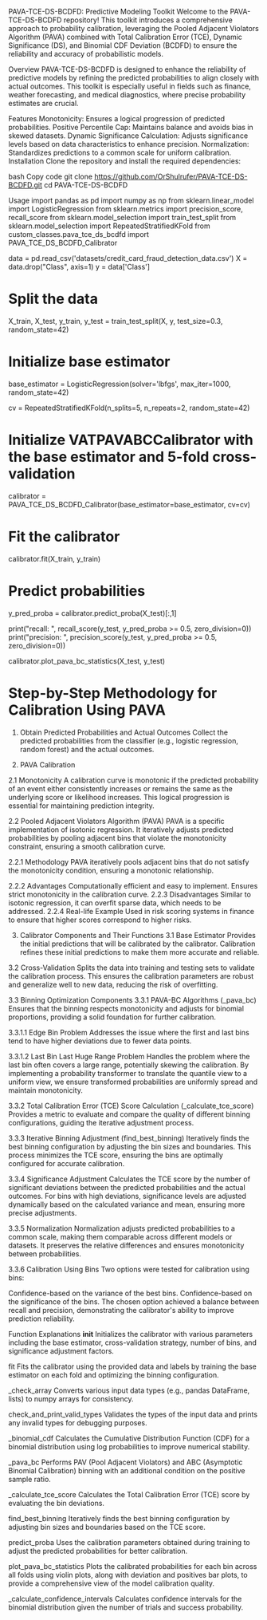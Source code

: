 
PAVA-TCE-DS-BCDFD: Predictive Modeling Toolkit
Welcome to the PAVA-TCE-DS-BCDFD repository! This toolkit introduces a comprehensive approach to probability calibration, leveraging the Pooled Adjacent Violators Algorithm (PAVA) combined with Total Calibration Error (TCE), Dynamic Significance (DS), and Binomial CDF Deviation (BCDFD) to ensure the reliability and accuracy of probabilistic models.

Overview
PAVA-TCE-DS-BCDFD is designed to enhance the reliability of predictive models by refining the predicted probabilities to align closely with actual outcomes. This toolkit is especially useful in fields such as finance, weather forecasting, and medical diagnostics, where precise probability estimates are crucial.

Features
Monotonicity: Ensures a logical progression of predicted probabilities.
Positive Percentile Cap: Maintains balance and avoids bias in skewed datasets.
Dynamic Significance Calculation: Adjusts significance levels based on data characteristics to enhance precision.
Normalization: Standardizes predictions to a common scale for uniform calibration.
Installation
Clone the repository and install the required dependencies:

bash
Copy code
git clone https://github.com/OrShulrufer/PAVA-TCE-DS-BCDFD.git
cd PAVA-TCE-DS-BCDFD

Usage
import pandas as pd
import numpy as np
from sklearn.linear_model import LogisticRegression
from sklearn.metrics import precision_score, recall_score
from sklearn.model_selection import train_test_split
from sklearn.model_selection import RepeatedStratifiedKFold
from custom_classes.pava_tce_ds_bcdfd import PAVA_TCE_DS_BCDFD_Calibrator


data = pd.read_csv('datasets/credit_card_fraud_detection_data.csv')
X = data.drop("Class", axis=1)
y = data['Class']

# Split the data
X_train, X_test, y_train, y_test = train_test_split(X, y, test_size=0.3, random_state=42)

# Initialize base estimator
base_estimator = LogisticRegression(solver='lbfgs', max_iter=1000, random_state=42)

cv = RepeatedStratifiedKFold(n_splits=5, n_repeats=2, random_state=42)

# Initialize VATPAVABCCalibrator with the base estimator and 5-fold cross-validation
calibrator = PAVA_TCE_DS_BCDFD_Calibrator(base_estimator=base_estimator, cv=cv)

# Fit the calibrator
calibrator.fit(X_train, y_train)

# Predict probabilities
y_pred_proba = calibrator.predict_proba(X_test)[:,1]

print("recall: ", recall_score(y_test, y_pred_proba >= 0.5, zero_division=0))
print("precision: ", precision_score(y_test, y_pred_proba >= 0.5, zero_division=0))


calibrator.plot_pava_bc_statistics(X_test, y_test)





# Step-by-Step Methodology for Calibration Using PAVA

1. Obtain Predicted Probabilities and Actual Outcomes
Collect the predicted probabilities from the classifier (e.g., logistic regression, random forest) and the actual outcomes.

2. PAVA Calibration
   
2.1 Monotonicity
A calibration curve is monotonic if the predicted probability of an event either consistently increases or remains the same as the underlying score or likelihood increases. This logical progression is essential for maintaining prediction integrity.

2.2 Pooled Adjacent Violators Algorithm (PAVA)
PAVA is a specific implementation of isotonic regression. It iteratively adjusts predicted probabilities by pooling adjacent bins that violate the monotonicity constraint, ensuring a smooth calibration curve.

2.2.1 Methodology
PAVA iteratively pools adjacent bins that do not satisfy the monotonicity condition, ensuring a monotonic relationship.

2.2.2 Advantages
Computationally efficient and easy to implement.
Ensures strict monotonicity in the calibration curve.
2.2.3 Disadvantages
Similar to isotonic regression, it can overfit sparse data, which needs to be addressed.
2.2.4 Real-life Example
Used in risk scoring systems in finance to ensure that higher scores correspond to higher risks.

3. Calibrator Components and Their Functions
3.1 Base Estimator
Provides the initial predictions that will be calibrated by the calibrator. Calibration refines these initial predictions to make them more accurate and reliable.

3.2 Cross-Validation
Splits the data into training and testing sets to validate the calibration process. This ensures the calibration parameters are robust and generalize well to new data, reducing the risk of overfitting.

3.3 Binning Optimization Components
3.3.1 PAVA-BC Algorithms (_pava_bc)
Ensures that the binning respects monotonicity and adjusts for binomial proportions, providing a solid foundation for further calibration.

3.3.1.1 Edge Bin Problem
Addresses the issue where the first and last bins tend to have higher deviations due to fewer data points.

3.3.1.2 Last Bin Last Huge Range Problem
Handles the problem where the last bin often covers a large range, potentially skewing the calibration. By implementing a probability transformer to translate the quantile view to a uniform view, we ensure transformed probabilities are uniformly spread and maintain monotonicity.

3.3.2 Total Calibration Error (TCE) Score Calculation (_calculate_tce_score)
Provides a metric to evaluate and compare the quality of different binning configurations, guiding the iterative adjustment process.

3.3.3 Iterative Binning Adjustment (find_best_binning)
Iteratively finds the best binning configuration by adjusting the bin sizes and boundaries. This process minimizes the TCE score, ensuring the bins are optimally configured for accurate calibration.

3.3.4 Significance Adjustment
Calculates the TCE score by the number of significant deviations between the predicted probabilities and the actual outcomes. For bins with high deviations, significance levels are adjusted dynamically based on the calculated variance and mean, ensuring more precise adjustments.

3.3.5 Normalization
Normalization adjusts predicted probabilities to a common scale, making them comparable across different models or datasets. It preserves the relative differences and ensures monotonicity between probabilities.

3.3.6 Calibration Using Bins
Two options were tested for calibration using bins:

Confidence-based on the variance of the best bins.
Confidence-based on the significance of the bins.
The chosen option achieved a balance between recall and precision, demonstrating the calibrator's ability to improve prediction reliability.

Function Explanations
__init__
Initializes the calibrator with various parameters including the base estimator, cross-validation strategy, number of bins, and significance adjustment factors.

fit
Fits the calibrator using the provided data and labels by training the base estimator on each fold and optimizing the binning configuration.

_check_array
Converts various input data types (e.g., pandas DataFrame, lists) to numpy arrays for consistency.

check_and_print_valid_types
Validates the types of the input data and prints any invalid types for debugging purposes.

_binomial_cdf
Calculates the Cumulative Distribution Function (CDF) for a binomial distribution using log probabilities to improve numerical stability.

_pava_bc
Performs PAV (Pool Adjacent Violators) and ABC (Asymptotic Binomial Calibration) binning with an additional condition on the positive sample ratio.

_calculate_tce_score
Calculates the Total Calibration Error (TCE) score by evaluating the bin deviations.

find_best_binning
Iteratively finds the best binning configuration by adjusting bin sizes and boundaries based on the TCE score.

predict_proba
Uses the calibration parameters obtained during training to adjust the predicted probabilities for better calibration.

plot_pava_bc_statistics
Plots the calibrated probabilities for each bin across all folds using violin plots, along with deviation and positives bar plots, to provide a comprehensive view of the model calibration quality.

_calculate_confidence_intervals
Calculates confidence intervals for the binomial distribution given the number of trials and success probability.
